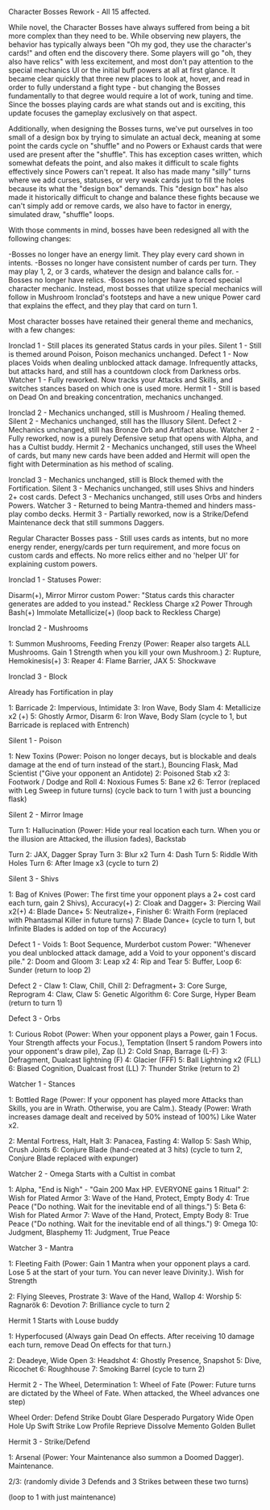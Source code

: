 Character Bosses Rework - All 15 affected.

While novel, the Character Bosses have always suffered from being a bit more complex than they need to be. While observing new players, the behavior has typically always been "Oh my god, they use the character's cards!" and often end the discovery there. Some players will go "oh, they also have relics" with less excitement, and most don't pay attention to the special mechanics UI or the initial buff powers at all at first glance. It became clear quickly that three new places to look at, hover, and read in order to fully understand a fight type - but changing the Bosses fundamentally to that degree would require a lot of work, tuning and time. Since the bosses playing cards are what stands out and is exciting, this update focuses the gameplay exclusively on that aspect.

Additionally, when designing the Bosses turns, we've put ourselves in too small of a design box by trying to simulate an actual deck, meaning at some point the cards cycle on "shuffle" and no Powers or Exhaust cards that were used are present after the "shuffle". This has exception cases written, which somewhat defeats the point, and also makes it difficult to scale fights effectively since Powers can't repeat. It also has made many "silly" turns where we add curses, statuses, or very weak cards just to fill the holes because its what the "design box" demands. This "design box" has also made it historically difficult to change and balance these fights because we can't simply add or remove cards, we also have to factor in energy, simulated draw, "shuffle" loops.

With those comments in mind, bosses have been redesigned all with the following changes:

-Bosses no longer have an energy limit. They play every card shown in intents.
-Bosses no longer have consistent number of cards per turn. They may play 1, 2, or 3 cards, whatever the design and balance calls for.
-Bosses no longer have relics.
-Bosses no longer have a forced special character mechanic. Instead, most bosses that utilize special mechanics will follow in Mushroom Ironclad's footsteps and have a new unique Power card that explains the effect, and they play that card on turn 1.

Most character bosses have retained their general theme and mechanics, with a few changes:

Ironclad 1 - Still places its generated Status cards in your piles.
Silent 1 - Still is themed around Poison, Poison mechanics unchanged.
Defect 1 - Now places Voids when dealing unblocked attack damage. Infrequently attacks, but attacks hard, and still has a countdown clock from Darkness orbs.
Watcher 1 - Fully reworked. Now tracks your Attacks and Skills, and switches stances based on which one is used more.
Hermit 1 - Still is based on Dead On and breaking concentration, mechanics unchanged.

Ironclad 2 - Mechanics unchanged, still is Mushroom / Healing themed.
Silent 2 - Mechanics unchanged, still has the Illusory Silent.
Defect 2 - Mechanics unchanged, still has Bronze Orb and Artifact abuse.
Watcher 2 - Fully reworked, now is a purely Defensive setup that opens with Alpha, and has a Cultist buddy.
Hermit 2 - Mechanics unchanged, still uses the Wheel of cards, but many new cards have been added and Hermit will open the fight with Determination as his method of scaling.

Ironclad 3 - Mechanics unchanged, still is Block themed with the Fortification.
Silent 3 - Mechanics unchanged, still uses Shivs and hinders 2+ cost cards.
Defect 3 - Mechanics unchanged, still uses Orbs and hinders Powers.
Watcher 3 - Returned to being Mantra-themed and hinders mass-play combo decks.
Hermit 3 - Partially reworked, now is a Strike/Defend Maintenance deck that still summons Daggers.


Regular Character Bosses pass - Still uses cards as intents, but no more energy render, energy/cards per turn requirement, and more focus on custom cards and effects. No more relics either and no 'helper UI' for explaining custom powers.

Ironclad 1 - Statuses
Power: 

Disarm(+), Mirror Mirror custom Power: "Status cards this character generates are added to you instead."
Reckless Charge x2
Power Through
Bash(+)
Immolate
Metallicize(+)
(loop back to Reckless Charge)

Ironclad 2 - Mushrooms

1: Summon Mushrooms, Feeding Frenzy (Power: Reaper also targets ALL Mushrooms. Gain 1 Strength when you kill your own Mushroom.)
2: Rupture, Hemokinesis(+)
3: Reaper
4: Flame Barrier, JAX
5: Shockwave


Ironclad 3 - Block

Already has Fortification in play

1: Barricade
2: Impervious, Intimidate
3: Iron Wave, Body Slam
4: Metallicize x2 (+)
5: Ghostly Armor, Disarm
6: Iron Wave, Body Slam
(cycle to 1, but Barricade is replaced with Entrench)

Silent 1 - Poison

1: New Toxins (Power: Poison no longer decays, but is blockable and deals damage at the end of turn instead of the start.), Bouncing Flask, Mad Scientist ("Give your opponent an Antidote)
2: Poisoned Stab x2
3: Footwork / Dodge and Roll
4: Noxious Fumes
5: Bane x2
6: Terror (replaced with Leg Sweep in future turns)
(cycle back to turn 1 with just a bouncing flask)


Silent 2 - Mirror Image

Turn 1: Hallucination (Power: Hide your real location each turn. When you or the illusion are Attacked, the illusion fades), Backstab

Turn 2: JAX, Dagger Spray
Turn 3: Blur x2
Turn 4: Dash
Turn 5: Riddle With Holes
Turn 6: After Image x3
(cycle to turn 2)

Silent 3 - Shivs

1: Bag of Knives (Power: The first time your opponent plays a 2+ cost card each turn, gain 2 Shivs), Accuracy(+)
2: Cloak and Dagger+
3: Piercing Wail x2(+)
4: Blade Dance+
5: Neutralize+, Finisher
6: Wraith Form (replaced with Phantasmal Killer in future turns)
7: Blade Dance+
(cycle to turn 1, but Infinite Blades is added on top of the Accuracy)


Defect 1 - Voids
1: Boot Sequence, Murderbot custom Power: "Whenever you deal unblocked attack damage, add a Void to your opponent's discard pile."
2: Doom and Gloom
3: Leap x2
4: Rip and Tear
5: Buffer, Loop
6: Sunder
(return to loop 2)


Defect 2 - Claw
1: Claw, Chill, Chill
2: Defragment+
3: Core Surge, Reprogram
4: Claw, Claw
5: Genetic Algorithm
6: Core Surge, Hyper Beam
(return to turn 1)


Defect 3 - Orbs

1: Curious Robot (Power: When your opponent plays a Power, gain 1 Focus. Your Strength affects your Focus.), Temptation (Insert 5 random Powers into your opponent's draw pile), Zap  (L)
2: Cold Snap, Barrage     (L-F)
3: Defragment, Dualcast lightning    (F)
4: Glacier    (FFF)
5: Ball Lightning x2 (FLL)
6: Biased Cognition, Dualcast frost  (LL)
7: Thunder Strike
(return to 2)


Watcher 1 - Stances

1: Bottled Rage (Power: If your opponent has played more Attacks than Skills, you are in Wrath. Otherwise, you are Calm.). Steady (Power: Wrath increases damage dealt and received by 50% instead of 100%) Like Water x2.

2: Mental Fortress, Halt, Halt
3: Panacea, Fasting
4: Wallop
5: Sash Whip, Crush Joints
6: Conjure Blade (hand-created at 3 hits)
(cycle to turn 2, Conjure Blade replaced with expunger)


Watcher 2 - Omega
Starts with a Cultist in combat

1: Alpha, "End is Nigh" - "Gain 200 Max HP. EVERYONE gains 1 Ritual"
2: Wish for Plated Armor
3: Wave of the Hand, Protect, Empty Body
4: True Peace ("Do nothing. Wait for the inevitable end of all things.")
5: Beta
6: Wish for Plated Armor
7: Wave of the Hand, Protect, Empty Body
8: True Peace ("Do nothing. Wait for the inevitable end of all things.")
9: Omega
10: Judgment, Blasphemy
11: Judgment, True Peace


Watcher 3 - Mantra

1: Fleeting Faith (Power: Gain 1 Mantra when your opponent plays a card. Lose 5 at the start of your turn. You can never leave Divinity.). Wish for Strength

2: Flying Sleeves, Prostrate
3: Wave of the Hand, Wallop
4: Worship
5: Ragnarök
6: Devotion
7: Brilliance
cycle to turn 2



Hermit 1
Starts with Louse buddy

1: Hyperfocused (Always gain Dead On effects. After receiving 10 damage each turn, remove Dead On effects for that turn.)

2: Deadeye, Wide Open
3: Headshot
4: Ghostly Presence, Snapshot
5: Dive, Ricochet
6: Roughhouse
7: Smoking Barrel
(cycle to turn 2)


Hermit 2 - The Wheel, Determination
1: Wheel of Fate (Power: Future turns are dictated by the Wheel of Fate. When attacked, the Wheel advances one step)

Wheel Order:
Defend
Strike
Doubt
Glare
Desperado
Purgatory
Wide Open
Hole Up
Swift Strike
Low Profile
Reprieve
Dissolve
Memento
Golden Bullet


Hermit 3 - Strike/Defend

1: Arsenal (Power: Your Maintenance also summon a Doomed Dagger). Maintenance.

2/3: (randomly divide 3 Defends and 3 Strikes between these two turns)

(loop to 1 with just maintenance)
